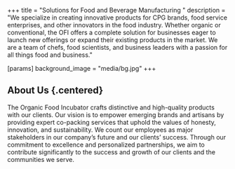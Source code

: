 +++
title = "Solutions for Food and Beverage Manufacturing  "
description = "We specialize in creating innovative products for CPG brands, food service enterprises, and other innovators in the food industry. Whether organic or conventional, the OFI offers a complete solution for businesses eager to launch new offerings or expand their existing products in the market. We are a team of chefs, food scientists, and business leaders with a passion for all things food and business."

[params]
background_image = "media/bg.jpg"
+++

## About Us {.centered}

The Organic Food Incubator crafts distinctive and high-quality products with our clients. Our vision is to empower emerging brands and artisans by providing expert co-packing services that uphold the values of honesty, innovation, and sustainability. We count our employees as major stakeholders in our company’s future and our clients’ success. Through our commitment to excellence and personalized partnerships, we aim to contribute significantly to the success and growth of our clients and the communities we serve.
